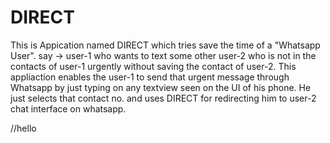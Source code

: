 # DIRECT

This is Appication named DIRECT which tries save the time of a "Whatsapp User".
 say -> 
user-1 who wants to text some other user-2 who is not in the contacts of user-1 urgently without saving the contact of user-2.
This appliaction enables the user-1 to send that urgent message through Whatsapp by just typing on any textview seen on the UI of his phone.
He just selects that contact no. and uses DIRECT for redirecting him to user-2 chat interface on whatsapp.
 
 
 //hello
